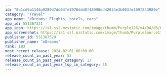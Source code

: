 ```yaml
---
id: "8b1cd9a1146a9289d7dd04fe8978ddd8f48990ed42034e3b003fe209f843980e"
category: "Travel"
app_name: "eDreams: Flights, hotels, cars"
app_id: 551367321
app_icon: https://is1-ssl.mzstatic.com/image/thumb/Purple126/v4/94/d3/69/94d36928-35fc-bde1-1193-67239a463712/AppIcon-0-1x_U007emarketing-0-10-0-85-220.png/1024x1024bb.png
app_screenshot: https://is1-ssl.mzstatic.com/image/thumb/PurpleSource116/v4/97/f8/6d/97f86d60-a208-c87e-1131-64b34f73bbe4/0beeba6e-6752-409a-bf20-26cf250d8603_1284x2778-ed-us.jpg/1284x2778bb.png
publisher_id: 551367529
publisher_name: "eDreams"
rank: 183
most_recent_release: 2024-02-01 00:00:00
release_count_in_past_year: 53
release_count_in_past_year_category: 17
release_count_in_past_year_top_in_category: 35
---
```

